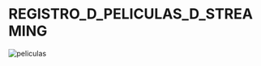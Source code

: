 # REGISTRO_D_PELICULAS_D_STREAMING

![peliculas](https://github.com/Yoswell/REGISTRO_D_PELICULAS_D_STREAMING/assets/113799193/27fc046c-156e-45ca-a0b9-b8cae6444b68)
